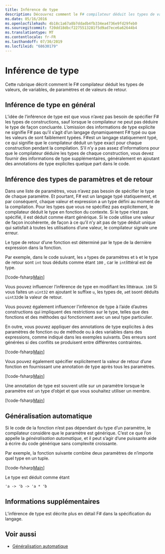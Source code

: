```yaml
---
title: Inférence de type
description: Découvrez comment le F# compilateur déduit les types de valeurs, les variables, les paramètres et les valeurs de retour.
ms.date: 05/16/2016
ms.openlocfilehash: 4b18c1a67a8b7ddadb4fb334ea4736e9fd29feb0
ms.sourcegitcommit: f20dd18dbcf2275513281f5d9ad7ece6a62644b4
ms.translationtype: MT
ms.contentlocale: fr-FR
ms.lasthandoff: 07/30/2019
ms.locfileid: "68630179"
---
```

# <a name="type-inference"></a>Inférence de type

Cette rubrique décrit comment le F# compilateur déduit les types de valeurs, de variables, de paramètres et de valeurs de retour.

## <a name="type-inference-in-general"></a>Inférence de type en général

L’idée de l’inférence de type est que vous n’avez pas besoin de spécifier F# les types de constructions, sauf lorsque le compilateur ne peut pas déduire le type de façon concluante. L’omission des informations de type explicite ne signifie F# pas qu’il s’agit d’un langage dynamiquement F# typé ou que les valeurs de sont faiblement typées. F#est un langage statiquement typé, ce qui signifie que le compilateur déduit un type exact pour chaque construction pendant la compilation. S’il n’y a pas assez d’informations pour que le compilateur déduire les types de chaque construction, vous devez fournir des informations de type supplémentaires, généralement en ajoutant des annotations de type explicites quelque part dans le code.

## <a name="inference-of-parameter-and-return-types"></a>Inférence des types de paramètres et de retour

Dans une liste de paramètres, vous n’avez pas besoin de spécifier le type de chaque paramètre. Et pourtant, F# est un langage typé statiquement, et par conséquent, chaque valeur et expression a un type défini au moment de la compilation. Pour les types que vous ne spécifiez pas explicitement, le compilateur déduit le type en fonction du contexte. Si le type n’est pas spécifié, il est déduit comme étant générique. Si le code utilise une valeur de façon incohérente, de façon à ce qu’il n’y ait pas de type déduit unique qui satisfait à toutes les utilisations d’une valeur, le compilateur signale une erreur.

Le type de retour d’une fonction est déterminé par le type de la dernière expression dans la fonction.

Par exemple, dans le code suivant, les `a` types de paramètres et `b` et le type de retour sont `int` tous déduits comme étant `100` , car le `int`littéral est de type.

[!code-fsharp[Main](~/samples/snippets/fsharp/lang-ref-3/snippet301.fs)]

Vous pouvez influencer l’inférence de type en modifiant les littéraux. `100` Si vous faites un `uint32` en ajoutant le suffixe `u`, les types de, `a`et `b`sont déduits `uint32`de la valeur de retour.

Vous pouvez également influencer l’inférence de type à l’aide d’autres constructions qui impliquent des restrictions sur le type, telles que des fonctions et des méthodes qui fonctionnent avec un seul type particulier.

En outre, vous pouvez appliquer des annotations de type explicites à des paramètres de fonction ou de méthode ou à des variables dans des expressions, comme indiqué dans les exemples suivants. Des erreurs sont générées si des conflits se produisent entre différentes contraintes.

[!code-fsharp[Main](~/samples/snippets/fsharp/lang-ref-3/snippet302.fs)]

Vous pouvez également spécifier explicitement la valeur de retour d’une fonction en fournissant une annotation de type après tous les paramètres.

[!code-fsharp[Main](~/samples/snippets/fsharp/lang-ref-3/snippet303.fs)]

Une annotation de type est souvent utile sur un paramètre lorsque le paramètre est un type d’objet et que vous souhaitez utiliser un membre.

[!code-fsharp[Main](~/samples/snippets/fsharp/lang-ref-3/snippet304.fs)]

## <a name="automatic-generalization"></a>Généralisation automatique

Si le code de la fonction n’est pas dépendant du type d’un paramètre, le compilateur considère que le paramètre est générique. C’est ce que l’on appelle la *généralisation automatique*, et il peut s’agir d’une puissante aide à écrire du code générique sans complexité croissante.

Par exemple, la fonction suivante combine deux paramètres de n’importe quel type en un tuple.

[!code-fsharp[Main](~/samples/snippets/fsharp/lang-ref-3/snippet305.fs)]

Le type est déduit comme étant

```fsharp
'a -> 'b -> 'a * 'b
```

## <a name="additional-information"></a>Informations supplémentaires

L’inférence de type est décrite plus en détail F# dans la spécification du langage.

## <a name="see-also"></a>Voir aussi

- [Généralisation automatique](./generics/automatic-generalization.md)
